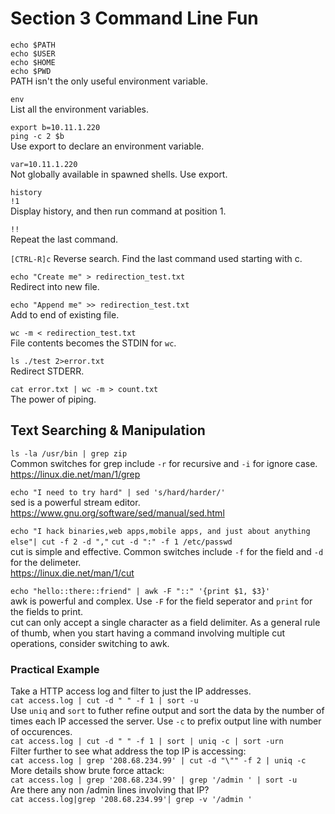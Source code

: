 # Section 3 Command Line Fun

`echo $PATH`  
`echo $USER`  
`echo $HOME`  
`echo $PWD`  
PATH isn't the only useful environment variable.

`env`  
List all the environment variables.

`export b=10.11.1.220`  
`ping -c 2 $b`  
Use export to declare an environment variable.

`var=10.11.1.220`  
Not globally available in spawned shells. Use export.

`history`  
`!1`  
Display history, and then run command at position 1.

`!!`  
Repeat the last command.

`[CTRL-R]c`
Reverse search. Find the last command used starting with c.

`echo "Create me" > redirection_test.txt`  
Redirect into new file.

`echo "Append me" >> redirection_test.txt`  
Add to end of existing file.

`wc -m < redirection_test.txt`  
File contents becomes the STDIN for `wc`.

`ls ./test 2>error.txt`  
Redirect STDERR.

`cat error.txt | wc -m > count.txt`  
The power of piping.

## Text Searching & Manipulation

`ls -la /usr/bin | grep zip`  
Common switches for grep include `-r` for recursive and `-i` for ignore case.  
https://linux.die.net/man/1/grep

`echo "I need to try hard" | sed 's/hard/harder/'`  
sed is a powerful stream editor.  
https://www.gnu.org/software/sed/manual/sed.html

`echo "I hack binaries,web apps,mobile apps, and just about anything else"| cut -f 2 -d ","`
`cut -d ":" -f 1 /etc/passwd`  
cut is simple and effective. Common switches include `-f` for the field and `-d` for the delimeter.  
https://linux.die.net/man/1/cut

`echo "hello::there::friend" | awk -F "::" '{print $1, $3}'`  
awk is powerful and complex. Use `-F` for the field seperator and `print` for the fields to print.  
cut can only accept a single character as a field delimiter. As a general rule of thumb, when you start having a command involving multiple cut operations, consider switching to awk.

### Practical Example
Take a HTTP access log and filter to just the IP addresses.  
`cat access.log | cut -d " " -f 1 | sort -u`  
Use `uniq` and `sort` to futher refine output and sort the data by the number of times each IP accessed the server. Use `-c` to prefix output line with number of occurences.  
`cat access.log | cut -d " " -f 1 | sort | uniq -c | sort -urn`  
Filter further to see what address the top IP is accessing:  
`cat access.log | grep '208.68.234.99' | cut -d "\"" -f 2 | uniq -c`  
More details show brute force attack:  
`cat access.log | grep '208.68.234.99' | grep '/admin ' | sort -u`  
Are there any non /admin lines involving that IP?  
`cat access.log|grep '208.68.234.99'| grep -v '/admin '`


